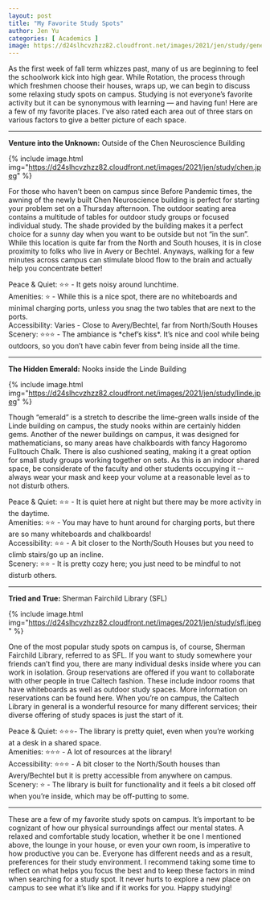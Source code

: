 ```yaml
---
layout: post
title: "My Favorite Study Spots" 
author: Jen Yu
categories: [ Academics ]
image: https://d24slhcvzhzz82.cloudfront.net/images/2021/jen/study/gene_pool.jpeg
---
```


As the first week of fall term whizzes past, many of us are beginning to feel the schoolwork kick into high gear. While Rotation, the process through which freshmen choose their houses, wraps up, we can begin to discuss some relaxing study spots on campus. Studying is not everyone’s favorite activity but it can be synonymous with learning — and having fun! Here are a few of my favorite places. I’ve also rated each area out of three stars on various factors to give a better picture of each space. 

---

**Venture into the Unknown:** Outside of the Chen Neuroscience Building

{% include image.html img="https://d24slhcvzhzz82.cloudfront.net/images/2021/jen/study/chen.jpeg" %}

For those who haven’t been on campus since Before Pandemic times, the awning of the newly built Chen Neuroscience building is perfect for starting your problem set on a Thursday afternoon. The outdoor seating area contains a multitude of tables for outdoor study groups or focused individual study. The shade provided by the building makes it a perfect choice for a sunny day when you want to be outside but not “in the sun”. While this location is quite far from the North and South houses, it is in close proximity to folks who live in Avery or Bechtel. Anyways, walking for a few minutes across campus can stimulate blood flow to the brain and actually help you concentrate better! 

Peace & Quiet: ⭐⭐ - It gets noisy around lunchtime. <br>
Amenities: ⭐ - While this is a nice spot, there are no whiteboards and minimal charging ports, unless you snag the two tables that are next to the ports. <br>
Accessibility: Varies - Close to Avery/Bechtel, far from North/South Houses <br>
Scenery: ⭐⭐⭐  - The ambiance is \*chef’s kiss\*. It’s nice and cool while being outdoors, so you don’t have cabin fever from being inside all the time. 

---

**The Hidden Emerald:** Nooks inside the Linde Building


{% include image.html img="https://d24slhcvzhzz82.cloudfront.net/images/2021/jen/study/linde.jpeg" %}


Though “emerald” is a stretch to describe the lime-green walls inside of the Linde building on campus, the study nooks within are certainly hidden gems. Another of the newer buildings on campus, it was designed for mathematicians, so many areas have chalkboards with fancy Hagoromo Fulltouch Chalk. There is also cushioned seating, making it a great option for small study groups working together on sets. As this is an indoor shared space, be considerate of the faculty and other students occupying it -- always wear your mask and keep your volume at a reasonable level as to not disturb others. 

Peace & Quiet: ⭐⭐ - It is quiet here at night but there may be more activity in the daytime. <br>
Amenities: ⭐⭐ - You may have to hunt around for charging ports, but there are so many whiteboards and chalkboards! <br>
Accessibility: ⭐⭐ - A bit closer to the North/South Houses but you need to climb stairs/go up an incline. <br>
Scenery: ⭐⭐ - It is pretty cozy here; you just need to be mindful to not disturb others. 

---

**Tried and True:** Sherman Fairchild Library (SFL)

{% include image.html img="https://d24slhcvzhzz82.cloudfront.net/images/2021/jen/study/sfl.jpeg" %}

One of the most popular study spots on campus is, of course, Sherman Fairchild Library, referred to as SFL. If you want to study somewhere your friends can’t find you, there are many individual desks inside where you can work in isolation. Group reservations are offered if you want to collaborate with other people in true Caltech fashion. These include indoor rooms that have whiteboards as well as outdoor study spaces. More information on reservations can be found here. When you’re on campus, the Caltech Library in general is a wonderful resource for many different services; their diverse offering of study spaces is just the start of it. 

Peace & Quiet: ⭐⭐⭐- The library is pretty quiet, even when you’re working at a desk in a shared space. <br>
Amenities: ⭐⭐⭐ - A lot of resources at the library! <br>
Accessibility: ⭐⭐⭐ - A bit closer to the North/South houses than Avery/Bechtel but it is pretty accessible from anywhere on campus. <br>
Scenery: ⭐ - The library is built for functionality and it feels a bit closed off when you’re inside, which may be off-putting to some. 

---

These are a few of my favorite study spots on campus. It’s important to be cognizant of how our physical surroundings affect our mental states. A relaxed and comfortable study location, whether it be one I mentioned above, the lounge in your house, or even your own room, is imperative to how productive you can be. Everyone has different needs and as a result, preferences for their study environment. I recommend taking some time to reflect on what helps you focus the best and to keep these factors in mind when searching for a study spot. It never hurts to explore a new place on campus to see what it’s like and if it works for you. Happy studying! 




